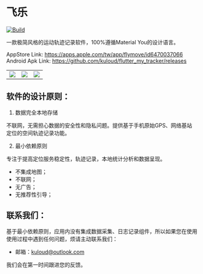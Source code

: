 # 飞乐
[![Build](https://github.com/kuloud/flutter_my_tracker/actions/workflows/release.yml/badge.svg)](https://github.com/kuloud/flutter_my_tracker/actions/workflows/release.yml)

一款极简风格的运动轨迹记录软件，100%遵循Material You的设计语言。

AppStore Link: https://apps.apple.com/tw/app/flymove/id6470037066
Android Apk Link: https://github.com/kuloud/flutter_my_tracker/releases

||||
|:-:|:-:|:-:|
|![](https://is1-ssl.mzstatic.com/image/thumb/PurpleSource116/v4/4a/60/22/4a602226-a63b-2093-cd47-6b4be7e2812c/7053e3bd-d898-49e9-b845-47007aea70be_Simulator_Screenshot_-_iPhone_15_Plus_-_2023-10-23_at_22.04.22.png/460x0w.webp)|![](https://is1-ssl.mzstatic.com/image/thumb/PurpleSource126/v4/1d/56/f0/1d56f078-b1e5-d784-5477-1e064095888d/b41b96b7-d342-4953-9b19-e25350cde9b7_Simulator_Screenshot_-_iPhone_15_Plus_-_2023-10-23_at_22.04.57.png/460x0w.webp)|![](https://is1-ssl.mzstatic.com/image/thumb/PurpleSource126/v4/54/ba/28/54ba2872-4d27-d1eb-b513-a9d34757177e/90f1ad43-d4d1-4c21-9b21-242f2630d793_Simulator_Screenshot_-_iPhone_15_Plus_-_2023-10-23_at_22.04.43.png/460x0w.webp)|

## 软件的设计原则：

1. 数据完全本地存储

不联网，无需担心数据的安全性和隐私问题。提供基于手机原始GPS、网络基站定位的空间轨迹记录功能。

2. 最小依赖原则

专注于提高定位服务稳定性，轨迹记录，本地统计分析和数据呈现。

- 不集成地图；
- 不联网；
- 无广告；
- 无推荐性引导；

## 联系我们：

基于最小依赖原则，应用内没有集成数据采集、日志记录组件，所以如果您在使用使用过程中遇到任何问题，烦请主动联系我们：

- 邮箱：<kuloud@outlook.com>

我们会在第一时间跟进您的反馈。

